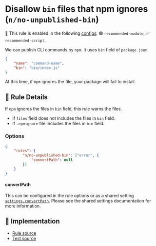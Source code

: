# Disallow `bin` files that npm ignores (`n/no-unpublished-bin`)

💼 This rule is enabled in the following [configs](https://github.com/eslint-community/eslint-plugin-n#-configs): 🟢 `recommended-module`, ✅ `recommended-script`.

<!-- end auto-generated rule header -->

We can publish CLI commands by `npm`. It uses `bin` field of `package.json`.

```json
{
    "name": "command-name",
    "bin": "bin/index.js"
}
```

At this time, if `npm` ignores the file, your package will fail to install.

## 📖 Rule Details

If `npm` ignores the files in `bin` field, this rule warns the files.

- If `files` field does not includes the files in `bin` field.
- If `.npmignore` file includes the files in `bin` field.

### Options

```json
{
    "rules": {
        "n/no-unpublished-bin": ["error", {
            "convertPath": null
        }]
    }
}
```

#### convertPath

This can be configured in the rule options or as a shared setting [`settings.convertPath`](../shared-settings.md#convertpath).
Please see the shared settings documentation for more information.

## 🔎 Implementation

- [Rule source](../../lib/rules/no-unpublished-bin.js)
- [Test source](../../tests/lib/rules/no-unpublished-bin.js)

